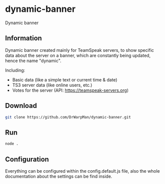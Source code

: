# dynamic-banner
Dynamic banner

Information
-
Dynamic banner created mainly for TeamSpeak servers,
to show specific data about the server on a banner,
which are constantly being updated, hence the name "dynamic".

Including:
- Basic data (like a simple text or current time & date)
- TS3 server data (like online users, etc.)
- Votes for the server (API: https://teamspeak-servers.org)

Download
-
```bash
git clone https://github.com/DrWarpMan/dynamic-banner.git
```

Run
-
```bash
node .
```

Configuration
-
Everything can be configured within the config.default.js file,
also the whole documentation about the settings can be find inside.


